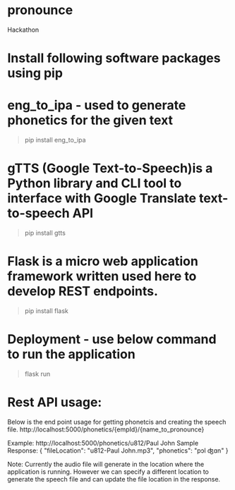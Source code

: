 # pronounce
Hackathon 

# Install following software packages using pip

# eng_to_ipa - used to generate phonetics for the given text
> pip install eng_to_ipa

# gTTS (Google Text-to-Speech)is a Python library and CLI tool to interface with Google Translate text-to-speech API
> pip install gtts

# Flask is a micro web application framework written used here to develop REST endpoints.
> pip install flask

# Deployment - use below command to run the application
> flask run

# Rest API usage:
Below is the end point usage for getting phonetcis and creating the speech file. 
http://localhost:5000/phonetics/{empId}/{name_to_pronounce}

Example: 
http://localhost:5000/phonetics/u812/Paul John
Sample Response:
    {
        "fileLocation": "u812-Paul John.mp3",
        "phonetics": "pɔl ʤɑn"
    }

Note: Currently the audio file will generate in the location where the application is running. However we can specify a different location to generate the speech file and can update the file location in the response.
